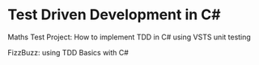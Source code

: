 #  Test Driven Development in C#

Maths Test Project: How to implement TDD in C# using VSTS unit testing

FizzBuzz: using TDD Basics with C#

